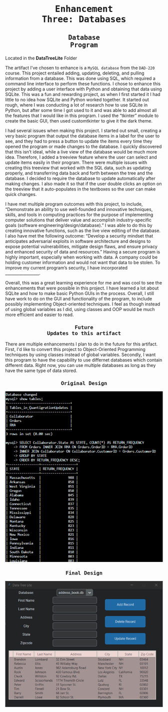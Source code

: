 # <pre align="center">Enhancement Three: Databases</pre>

## <pre align="center">Database Program</pre>

Located in the **DataTreeLite** Folder

 The artifact I’ve chosen to enhance is a <code>MySQL database</code> from the <code>DAD-220</code> course. This project entailed adding, updating, deleting, and pulling information from a database. This was done using SQL, which required a command line interface to perform these functions. I chose to enhance this project by adding a user interface with Python and obtaining that data using SQLite. This was a fun and rewarding project, as when I first started it I had little to no idea how SQLite and Python worked together.  It started out rough, where I was conducting a lot of research how to use SQLite in Python, but after some time I got used to it and was able to add almost all the features that I would like in this program. I used the “tkinter” module to create the basic GUI, then used customtkinter to give it the dark theme.
 
I had several issues when making this project. I started out small, creating a very basic program that output the database items in a label for the user to see, and they had to press a button to update the items every time they opened the program or made changes to the database. I quickly discovered that this isn’t ideal, while a live view of the database would be much more idea. Therefore, I added a treeview feature where the user can select and update items easily in their program. There were multiple issues with creating this treeview that worked with the SQL data, such as updating properly, and transferring data back and forth between the tree and the database. I decided to require the database to update automatically after making changes. I also made it so that if the user double clicks an option on the treeview that it auto-populates in the textboxes so the user can make quick changes. 

I have met multiple program outcomes with this project, to include, “Demonstrate an ability to use well-founded and innovative techniques, skills, and tools in computing practices for the purpose of implementing computer solutions that deliver value and accomplish industry-specific goals (software engineering/design/database).” I was able to do this by creating innovative functions, such as the live view editing of the database. I also have met the following outcome: “Develop a security mindset that anticipates adversarial exploits in software architecture and designs to expose potential vulnerabilities, mitigate design flaws, and ensure privacy and enhanced security of data and resources.” Having a secure program is highly important, especially when working with data. A company could be holding customer information and would not want that data to be stolen. To improve my current program’s security, I have incorporated _________________.

Overall, this was a great learning experience for me and was cool to see the enhancements that were possible in this project. I have learned a lot about SQLite and how to make basic Python GUIs in the process. Overall, I still have work to do on the GUI and functionality of the program, to include possibly implementing Object-oriented techniques. I feel as though instead of using global variables as I did, using classes and OOP would be much more efficient and easier to read.


### <pre align="center">Future Updates to this artifact</pre>

There are multiple enhancements I plan to do in the future for this artifact. First, I'd like to convert this project to Object-Oriented Programming techniques by using classes instead of global variables. Secondly, I want this program to have the capability to use differnet databases which contain different data. Right now, you can use multiple databases as long as they have the same type of data stored. 

### <pre align="center">Original Design</pre>

<img src="database-original.png">

### <pre align="center">Final Design</pre>

<img src="database-final.png">

